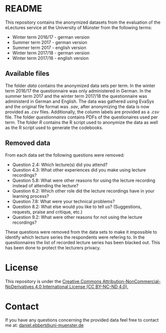 # README

This repository contains the anonymized datasets from the evaluation of the eLectures service at the University of Münster from the following terms:

  - Winter term 2016/17 - german version
  - Summer term 2017 - german version
  - Summer term 2017 - english version
  - Winter term 2017/18 - german version
  - Winter term 2017/18 - english version

## Available files

The folder *data* contains the anonymized data sets per term. In the winter term 2016/17 the questionnaire was only administered in German. In the summer term 2017 and the winter term 2017/18 the questionnaire was administerd in German and English. The data was gathered using EvaSys and the original file format was *.sav*, after anonymizing the data is now provided as *.csv* files. Additionally, the column labels are provided as a *.csv* file. The folder *questionnaires* contains PDFs of the questionaires used per term. The folder *R* contains the R script used to anonymize the data as well as the R script used to generate the codebooks.

## Removed data

From each data set the following questions were removed:

  - Question 2.4: Which lecture(s) did you attend?
  - Question 4.3: What other experiences did you make using lecture recordings?
  - Question 5.8: What were other reasons for using the lecture recording instead of attending the lecture?
  - Question 6.2: Which other role did the lecture recordings have in your learning process?
  - Question 7.8: What were your technical problems?
  - Question 8.2: What else would you like to tell us? (Suggestions, requests, praise and critique, etc.)
  - Question 9.2: What were other reasons for not using the lecture recordings?

These questions were removed from the data sets to make it impossible to identify which lecture series the respondents were refering to. In the questionnaires the list of recorded lecture series has been blacked out. This has been done to protect the lecturers privacy.

# License

This repository is under the [Creative Commons Attribution-NonCommercial-NoDerivatives 4.0 International License (CC BY-NC-ND 4.0).](https://creativecommons.org/licenses/by-nc-nd/4.0/)

# Contact

If you have any questions concerning the provided data feel free to contact me at: daniel.ebbert@uni-muenster.de
